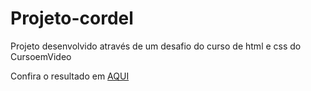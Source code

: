 # Projeto-cordel

Projeto desenvolvido através de um desafio do curso de html e css do CursoemVideo

Confira o resultado em [AQUI](https://vininascimento63.github.io/projeto-cordel/cordel/index.html)
